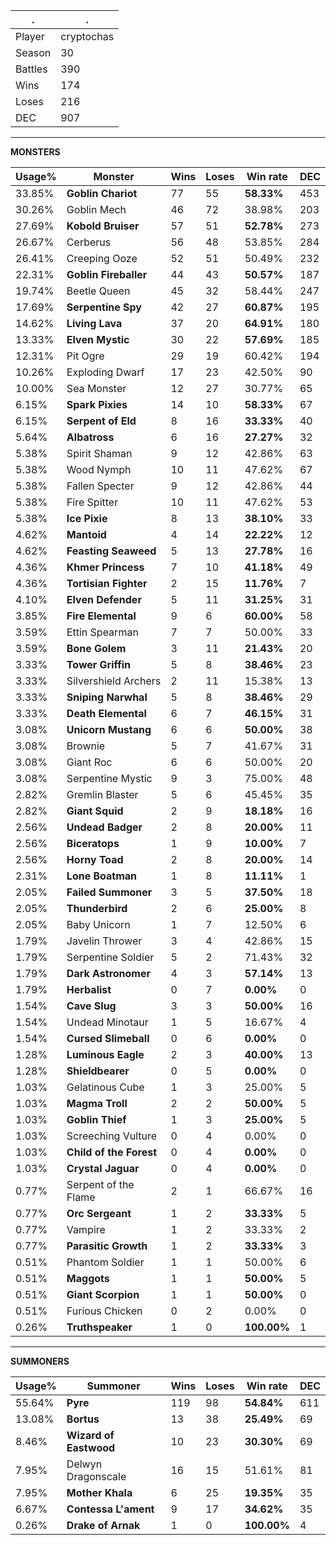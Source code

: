 .|.
|-|-
Player|cryptochas
Season|30
Battles|390
Wins|174
Loses|216
DEC|907

---
**MONSTERS**

Usage%|Monster|Wins|Loses|Win rate|DEC|
-|-|-|-|-|-|
33.85%|**Goblin Chariot**|77|55|**58.33%**|453|
30.26%|Goblin Mech|46|72|38.98%|203|
27.69%|**Kobold Bruiser**|57|51|**52.78%**|273|
26.67%|Cerberus|56|48|53.85%|284|
26.41%|Creeping Ooze|52|51|50.49%|232|
22.31%|**Goblin Fireballer**|44|43|**50.57%**|187|
19.74%|Beetle Queen|45|32|58.44%|247|
17.69%|**Serpentine Spy**|42|27|**60.87%**|195|
14.62%|**Living Lava**|37|20|**64.91%**|180|
13.33%|**Elven Mystic**|30|22|**57.69%**|185|
12.31%|Pit Ogre|29|19|60.42%|194|
10.26%|Exploding Dwarf|17|23|42.50%|90|
10.00%|Sea Monster|12|27|30.77%|65|
6.15%|**Spark Pixies**|14|10|**58.33%**|67|
6.15%|**Serpent of Eld**|8|16|**33.33%**|40|
5.64%|**Albatross**|6|16|**27.27%**|32|
5.38%|Spirit Shaman|9|12|42.86%|63|
5.38%|Wood Nymph|10|11|47.62%|67|
5.38%|Fallen Specter|9|12|42.86%|44|
5.38%|Fire Spitter|10|11|47.62%|53|
5.38%|**Ice Pixie**|8|13|**38.10%**|33|
4.62%|**Mantoid**|4|14|**22.22%**|12|
4.62%|**Feasting Seaweed**|5|13|**27.78%**|16|
4.36%|**Khmer Princess**|7|10|**41.18%**|49|
4.36%|**Tortisian Fighter**|2|15|**11.76%**|7|
4.10%|**Elven Defender**|5|11|**31.25%**|31|
3.85%|**Fire Elemental**|9|6|**60.00%**|58|
3.59%|Ettin Spearman|7|7|50.00%|33|
3.59%|**Bone Golem**|3|11|**21.43%**|20|
3.33%|**Tower Griffin**|5|8|**38.46%**|23|
3.33%|Silvershield Archers|2|11|15.38%|13|
3.33%|**Sniping Narwhal**|5|8|**38.46%**|29|
3.33%|**Death Elemental**|6|7|**46.15%**|31|
3.08%|**Unicorn Mustang**|6|6|**50.00%**|38|
3.08%|Brownie|5|7|41.67%|31|
3.08%|Giant Roc|6|6|50.00%|20|
3.08%|Serpentine Mystic|9|3|75.00%|48|
2.82%|Gremlin Blaster|5|6|45.45%|35|
2.82%|**Giant Squid**|2|9|**18.18%**|16|
2.56%|**Undead Badger**|2|8|**20.00%**|11|
2.56%|**Biceratops**|1|9|**10.00%**|7|
2.56%|**Horny Toad**|2|8|**20.00%**|14|
2.31%|**Lone Boatman**|1|8|**11.11%**|1|
2.05%|**Failed Summoner**|3|5|**37.50%**|18|
2.05%|**Thunderbird**|2|6|**25.00%**|8|
2.05%|Baby Unicorn|1|7|12.50%|6|
1.79%|Javelin Thrower|3|4|42.86%|15|
1.79%|Serpentine Soldier|5|2|71.43%|32|
1.79%|**Dark Astronomer**|4|3|**57.14%**|13|
1.79%|**Herbalist**|0|7|**0.00%**|0|
1.54%|**Cave Slug**|3|3|**50.00%**|16|
1.54%|Undead Minotaur|1|5|16.67%|4|
1.54%|**Cursed Slimeball**|0|6|**0.00%**|0|
1.28%|**Luminous Eagle**|2|3|**40.00%**|13|
1.28%|**Shieldbearer**|0|5|**0.00%**|0|
1.03%|Gelatinous Cube|1|3|25.00%|5|
1.03%|**Magma Troll**|2|2|**50.00%**|5|
1.03%|**Goblin Thief**|1|3|**25.00%**|5|
1.03%|Screeching Vulture|0|4|0.00%|0|
1.03%|**Child of the Forest**|0|4|**0.00%**|0|
1.03%|**Crystal Jaguar**|0|4|**0.00%**|0|
0.77%|Serpent of the Flame|2|1|66.67%|16|
0.77%|**Orc Sergeant**|1|2|**33.33%**|5|
0.77%|Vampire|1|2|33.33%|2|
0.77%|**Parasitic Growth**|1|2|**33.33%**|3|
0.51%|Phantom Soldier|1|1|50.00%|6|
0.51%|**Maggots**|1|1|**50.00%**|5|
0.51%|**Giant Scorpion**|1|1|**50.00%**|0|
0.51%|Furious Chicken|0|2|0.00%|0|
0.26%|**Truthspeaker**|1|0|**100.00%**|1|

---
**SUMMONERS**

Usage%|Summoner|Wins|Loses|Win rate|DEC|
-|-|-|-|-|-|
55.64%|**Pyre**|119|98|**54.84%**|611|
13.08%|**Bortus**|13|38|**25.49%**|69|
8.46%|**Wizard of Eastwood**|10|23|**30.30%**|69|
7.95%|Delwyn Dragonscale|16|15|51.61%|81|
7.95%|**Mother Khala**|6|25|**19.35%**|35|
6.67%|**Contessa L'ament**|9|17|**34.62%**|35|
0.26%|**Drake of Arnak**|1|0|**100.00%**|4|
